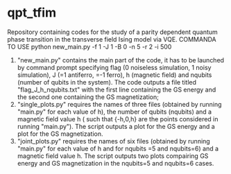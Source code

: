 # qpt_tfim
Repository containing codes for the study of a parity dependent quantum phase transition in the transverse field Ising model via VQE.
COMMANDA TO USE
python new_main.py -f 1 -J 1 -B 0 -n 5 -r 2 -i 500

1. "new_main.py" contains the main part of the code, it has to be launched by command prompt specifying flag (0 noiseless simulation, 1 noisy simulation), J (=1 antiferro, =-1 ferro), h (magnetic field) and nqubits (number of qubits in the system). The code outputs a file titled "flag_J_h_nqubits.txt" with the first line containing the GS energy and the second one containing the GS magnetization;
2. "single_plots.py" requires the names of three files (obtained by running "main.py" for each value of h), the number of qubits (nqubits) and a magnetic field value h ( such that {-h,0,h} are the points considered in running "main.py"). The script outputs a plot for the GS energy and a plot for the GS magnetization.
3. "joint_plots.py" requires the names of six files (obtained by running "main.py" for each value of h and for nqubits =5 and nqubits=6) and a magnetic field value h. The script outputs two plots compairing GS energy and GS magnetization in the nqubits=5 and nqubits=6 cases.


